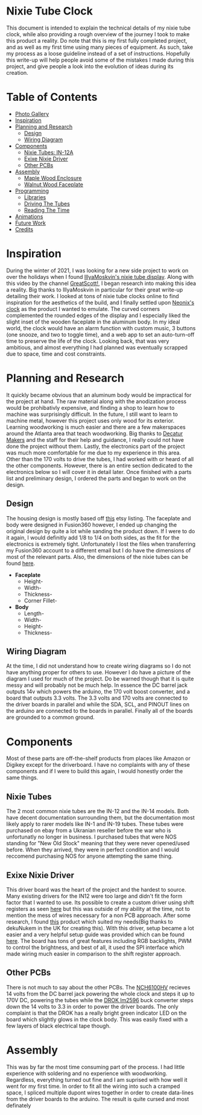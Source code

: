 # Nixie Tube Clock

This document is intended to explain the technical details of my nixie tube clock, while also providing a rough overview of the journey I took to make this product a reality. Do note that this is my first fully completed project, and as well as my first time using many pieces of equipment. As such, take my process as a loose guideline instead of a set of instructions. Hopefully this write-up will help people avoid some of the mistakes I made during this project, and give people a look into the evolution of ideas during its creation. 

# Table of Contents
*   [Photo Gallery](#photo-gallery)
*   [Inspiration](#inspiration)
*   [Planning and Research](#planning-and-research)
    *   [Design](#design)
    *   [Wiring Diagram](#wiring-diagram)
*   [Components](#components)
    *   [Nixie Tubes: IN-12A](#Nixie-Tubes)
    *   [Exixe Nixie Driver](#Exixe-Nixie-Driver)
    *   [Other PCBs](#other-pcbs)
*   [Assembly](#assembly)
    *   [Maple Wood Enclosure](#maple-wood-enclosure)
    *   [Walnut Wood Faceplate](#faceplate)
*   [Programming](#programming)
    *   [Libraries](#requirements)
    *   [Driving The Tubes](#tube-driving)
    *   [Reading The Time](#RTC)
*   [Animations](#animations)
*   [Future Work](#future-work)
*   [Credits](#credits)

# Inspiration
During the winter of 2021, I was looking for a new side project to work on over the holidays when I found [IllyaMoskvin's nixie tube display](https://github.com/IllyaMoskvin/nixie-counter). Along with this video by the channel [GreatScott!](https://www.youtube.com/watch?v=ObgmVNV1Kfg), I began research into making this idea a reality. Big thanks to IllyaMoskvin in particular for their great write-up detailing their work. I looked at tons of nixie tube clocks online to find inspiration for the aesthetics of the build, and I finally settled upon [Neonix's clock](https://www.neonix.one/en#buy) as the product I wanted to emulate. The curved corners complemented the rounded edges of the display and I especially liked the slight inset of the wooden faceplate in the aluminum body. In my ideal world, the clock would have an alarm function with custom music, 3 buttons (one snooze, and two to toggle time), and a web app to set an auto-turn-off time to preserve the life of the clock. Looking back, that was very ambitious, and almost everything I had planned was eventually scrapped due to space, time and cost constraints. 

# Planning and Research
It quickly became obvious that an aluminum body would be impractical for the project at hand. The raw material along with the anodization process would be prohibativly expensive, and finding a shop to learn how to machine was surprisingly difficult. In the future, I still want to learn to machine metal, however this project uses only wood for its exterior. Learning woodworking is much easier and there are a few makerspaces around the Atlanta area that teach woodworking. Big thanks to [Decatur Makers](https://decaturmakers.org) and the staff for their help and guidance, I really could not have done the project without them. Lastly, the electronics part of the project was much more comfortable for me due to my experience in this area. Other than the 170 volts to drive the tubes, I had worked with or heard of all the other components. However, there is an entire section dedicated to the electronics below so I will cover it in detail later. Once finished with a parts list and preliminary design, I ordered the parts and began to work on the design. 

## Design 
The housing design is mostly based off [this](www.etsy.com/listing/751460311) etsy listing. The faceplate and body were designed in Fusion360 however, I ended up changing the original design by quite a lot while sanding the product down. If I were to do it again, I would definitly add 1/8 to 1/4 on both sides, as the fit for the electronics is extremely tight. Unfortunately I lost the files when transferring my Fusion360 account to a different email but I do have the dimensions of most of the relevant parts. Also, the dimensions of the nixie tubes can be found [here](http://www.tube-tester.com/sites/nixie/dat_arch/IN-12A_IN-12B_03.pdf). 
   * **Faceplate**
     * Height-
     * Width-
     * Thickness-
     * Corner Fillet-
  * **Body**
     * Length-
     * Width-
     * Height-
     * Thickness-

## Wiring Diagram
At the time, I did not understand how to create wiring diagrams so I do not have anything proper for others to use. However I do have a picture of the diagram I used for much of the project. Do be warned though that it is quite messy and will probably not be much help. In essence the DC barrel jack outputs 14v which powers the arduino, the 170 volt boost converter, and a board that outputs 3.3 volts. The 3.3 volts and 170 volts are connected to the driver boards in parallel and while the SDA, SCL, and PINOUT lines on the arduino are connected to the boards in parallel. Finally all of the boards are grounded to a common ground. 

# Components
Most of these parts are off-the-shelf products from places like Amazon or Digikey except for the driverboard. I have no complaints with any of these components and if I were to build this again, I would honestly order the same things. 

## Nixie Tubes
The 2 most common nixie tubes are the IN-12 and the IN-14 models. Both have decent documentation surrounding them, but the documentation most likely apply to rarer models like IN-1 and IN-19 tubes. These tubes were purchased on ebay from a Ukranian reseller before the war who is unfortunatly no longer in business. I purchased tubes that were NOS standing for "New Old Stock" meaning that they were never opened/used before. When they arrived, they were in perfect condition and I would reccomend purchasing NOS for anyone attempting the same thing.  

## Exixe Nixie Driver
This driver board was the heart of the project and the hardest to source. Many existing drivers for the IN12 were too large and didn't fit the form factor that I wanted to use. Its possible to create a custom driver using shift registers as seen [here](https://www.instructables.com/Driving-two-Nixie-tubes-with-an-Arduino-via-a-shif/) but this was outside of my ability at the time, not to mention the mess of wires necessary for a non PCB approach. After some research, I found [this](https://www.tindie.com/products/dekuNukem/exixe-miniture-nixie-tube-driver-modules/) product which suited my needs(Big thanks to dekuNukem in the UK for creating this). With this driver, setup became a lot easier and a very helpful setup guide was provided which can be found [here](https://github.com/dekuNukem/exixe). The board has tons of great features including RGB backlights, PWM to control the brightness, and best of all, it used the SPI interface which made wiring much easier in comparison to the shift register approach. 

## Other PCBs

There is not much to say about the other PCBs. The [NCH6100HV](https://www.ebay.com/itm/144301291333) recieves 14 volts from the DC barrel jack powering the whole clock and steps it up to 170V DC, powering the tubes while the [DROK lm2596](https://www.amazon.com/Converter-DROK-Immersion-Regulator-Transformer/dp/B078XQ5MWR/ref=sr_1_3?crid=1DIDPEJEBNTMV&keywords=drok+lm2596+dc+to+dc+buck+converter&qid=1637119219&sprefix=drok+lm%2Caps%2C165&sr=8-3) buck converter steps down the 14 volts to 3.3 in order to power the driver boards. The only complaint is that the DROK has a really bright green indicator LED on the board which slightly glows in the clock body. This was easily fixed with a few layers of black electrical tape though. 

# Assembly

This was by far the most time consuming part of the process. I had little experience with soldering and no experience with woodworking. Regardless, everything turned out fine and I am suprised with how well it went for my first time. In order to fit all the wiring into such a cramped space, I spliced multiple dupont wires together in order to create data-lines from the driver boards to the arduino. The result is quite cursed and most definately 
